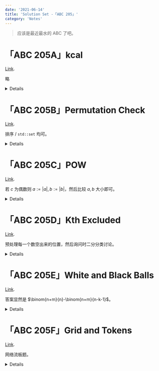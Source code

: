 ```yaml
---
date: '2021-06-14'
title: 'Solution Set -「ABC 205」'
category: 'Notes'
---
```


> 应该是最近最水的 ABC 了吧。

# 「ABC 205A」kcal

[Link](https://atcoder.jp/contests/abc205/tasks/abc205_a).

略

<details>

```cpp
#include <bits/stdc++.h>
using ll = long long;
#define all(x) (x).begin(), (x).end()
int main() {
	std::ios_base::sync_with_stdio(false);
	std::cin.tie(nullptr);
	std::cout.tie(nullptr);
	ll a, b;
	std::cin >> a >> b;
	std::cout << b * a / 100.0 << "\n";
	return 0;
}
```

</details>

# 「ABC 205B」Permutation Check

[Link](https://atcoder.jp/contests/abc205/tasks/abc205_b).

排序 / `std::set` 均可。

<details>

```cpp
#include <bits/stdc++.h>
using ll = long long;
#define all(x) (x).begin(), (x).end()
int main() {
	std::ios_base::sync_with_stdio(false);
	std::cin.tie(nullptr);
	std::cout.tie(nullptr);
	int n, cur = 0;
	std::cin >> n;
	std::vector<int> a(n);
	for (int &x : a) {
		std::cin >> x;
		--x;
	}
	std::sort(all(a));
	for (int x : a) {
		if (cur != x) {
			std::cout << "No\n";
			return 0;
		}
		++cur;
	}
	std::cout << "Yes\n";
	return 0;
}
```

</details>

# 「ABC 205C」POW

[Link](https://atcoder.jp/contests/abc205/tasks/abc205_c).

若 $c$ 为偶数则 $a:=|a|,b:=|b|$，然后比较 $a,b$ 大小即可。

<details>

```cpp
#include <bits/stdc++.h>
using ll = long long;
#define all(x) (x).begin(), (x).end()
int main() {
	std::ios_base::sync_with_stdio(false);
	std::cin.tie(nullptr);
	std::cout.tie(nullptr);
	int a, b, c;
	std::cin >> a >> b >> c;
	if (c % 2 == 0) {
		a = std::abs(a);
		b = std::abs(b);
	}
	if (a > b) std::cout << ">\n";
	else if (a < b) std::cout << "<\n";
	else std::cout << "=\n";
	return 0;
}
```

</details>

# 「ABC 205D」Kth Excluded

[Link](https://atcoder.jp/contests/abc205/tasks/abc205_d).

预处理每一个数空出来的位置，然后询问时二分分类讨论。

<details>

```cpp
#include <bits/stdc++.h>
using ll = long long;
#define all(x) (x).begin(), (x).end()
int main() {
	std::ios_base::sync_with_stdio(false);
	std::cin.tie(nullptr);
	std::cout.tie(nullptr);
	int n, q;
	std::cin >> n >> q;
	std::vector<ll> a(n), b(n);
	for (ll &x : a) std::cin >> x;
	for (size_t i = 0; i < a.size(); ++i) b[i] = a[i] - i - 1;
	for (ll k; q; --q) {
		std::cin >> k;
		ll pos = std::lower_bound(all(b), k) - b.begin();
		if (pos == n) std::cout << a.back() + k - b.back() << "\n";
		else std::cout << a[pos] - b[pos] + k - 1 << "\n";
	}
	return 0;
}
```

</details>

# 「ABC 205E」White and Black Balls

[Link](https://atcoder.jp/contests/abc205/tasks/abc205_e).

答案显然是 $\binom{n+m}{n}-\binom{n+m}{n-k-1}$。

<details>

```cpp
#include <bits/stdc++.h>
using ll = long long;
#define all(x) (x).begin(), (x).end()
int main() {
	std::ios_base::sync_with_stdio(false);
	std::cin.tie(nullptr);
	std::cout.tie(nullptr);
	constexpr int MOD = 1e9 + 7;
	int n, m, k;
	std::cin >> n >> m >> k;
	std::vector<ll> fac(n + m + 1), ifac(n + m + 1);
	auto pow = [&] (ll x, int y) {
		ll res = 1;
		for (; y; y >>= 1, x = x * x % MOD)
			if (y & 1) res = res * x % MOD;
		return (res + MOD) % MOD;
	};
	fac[0] = ifac[0] = 1;
	for (int i = 1; i < n + m + 1; ++i) {
		fac[i] = fac[i - 1] * i % MOD;
		ifac[i] = pow(fac[i], MOD - 2);
	}
	auto C = [&] (int n, int k) {return n < k ? 0 : fac[n] * ifac[n - k] % MOD * ifac[k] % MOD;};
	if (n - m > k) std::cout << "0\n";
	else std::cout << (C(n + m, n) - C(n + m, n - k - 1) + MOD) % MOD << "\n"; 
	return 0;
}
```

</details>

# 「ABC 205F」Grid and Tokens

[Link](https://atcoder.jp/contests/abc205/tasks/abc205_f).

网络流板题。

<details>

```cpp
#include <bits/stdc++.h>
#include <atcoder/maxflow>
using ll = long long;
#define all(x) (x).begin(), (x).end()
int main() {
	std::ios_base::sync_with_stdio(false);
	std::cin.tie(nullptr);
	std::cout.tie(nullptr);
	int h, w, n;
	std::cin >> h >> w >> n;
	std::vector<std::vector<int>> obj(n, std::vector<int>(2));
	std::vector<int> row(h), col(w);
	auto id = [&] () {
		static int cnt = 0;
		return cnt++;
	};
	const int S = id(), T = id();
	for (int &x : row) x = id();
	for (int &x : col) x = id();
	for (std::vector<int> &x : obj) x = std::vector<int>({id(), id()});
	atcoder::mf_graph<int> G(id());
	for (int x : row) G.add_edge(S, x, 1);
	for (int x : col) G.add_edge(x, T, 1);
	for (int i = 0; i < n; ++i) {
		int a, b, c, d;
		std::cin >> a >> b >> c >> d;
		--a, --b;
		G.add_edge(obj[i][0], obj[i][1], 1);
		for (int j = a; j < c; ++j) G.add_edge(row[j], obj[i][0], 1);
		for (int j = b; j < d; ++j) G.add_edge(obj[i][1], col[j], 1);
	}
	std::cout << G.flow(S, T) << "\n";
	return 0;
}
```

</details>